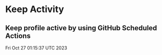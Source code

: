 # Keep Activity 
Keep profile active by using GitHub Scheduled Actions
--- 
Fri Oct 27 01:15:37 UTC 2023